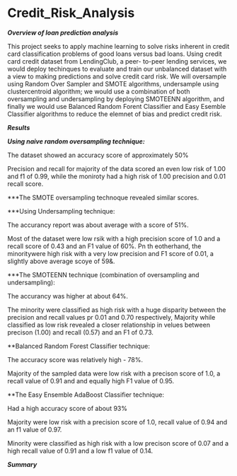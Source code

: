 # Credit_Risk_Analysis

***Overview of loan prediction analysis***

This project seeks to apply machine learning to solve risks inherent in credit card classification problems of good loans versus bad loans. Using credit card credit dataset from LendingClub, a peer- to-peer lending services, we would deploy techinques to evaluate and train our unbalanced dataset with a view to making predictions and solve credit card risk. We will oversample using Random Over Sampler and SMOTE algorithms, undersample using clustercentroid algorithm; we would use a combination of both oversampling and undersampling by deploying SMOTEENN algorithm, and finally we would use Balanced Random Forent Classifier and Easy Esemble Classifier algorithms to reduce the elemnet of bias and predict credit risk.


***Results***

***Using naive random oversampling technique:***

The dataset showed an accuracy score of approximately 50%

Precision and recall for majority of the data scored an even low risk of 1.00 and f1 of 0.99, while the moniroty had a high risk of 1.00 precision and 0.01 recall score.

***The SMOTE oversampling technoque revealed similar scores.

***Using Undersampling technique:

The accurancy report was about average with a score of 51%.

Most of the dataset were low rsik with a high precision score of 1.0 and a recall score of 0.43 and an F1 value of 60%. Pn th eotherhand, the minoritywere high risk with a very low precision and F1 score of 0.01, a slightly above average scoye of 59&.

***The SMOTEENN technique (combination of oversampling and undersampling):

The accurancy was higher at about 64%.

The minority were classified as high risk with a huge disparity between the precision and recall values pr 0.01 and 0.70 respectively, Majority while classified as low risk revealed a closer relationship in velues between precison (1.00) and recall (0.57) and an F1 of 0.73.

**Balanced Random Forest Classifier technique:

The accuracy score was relatively high - 78%.

Majority of the sampled data were low risk with a precison score of 1.0, a recall value of 0.91 and and equally high F1 value of 0.95.

**The Easy Ensemble AdaBoost Classifier technique:

Had a high accuracy score of about 93%

Majority were low risk with a precision score of 1.0, recall value of 0.94 and an f1 value of 0.97.

Minority were classified as high risk with a low precison score of 0.07 and a high recall value of 0.91 and a low f1 value of 0.14.



***Summary***
